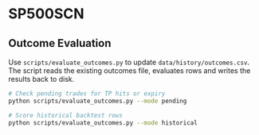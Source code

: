 # SP500SCN

## Outcome Evaluation

Use `scripts/evaluate_outcomes.py` to update `data/history/outcomes.csv`.
The script reads the existing outcomes file, evaluates rows and writes the
results back to disk.

```bash
# Check pending trades for TP hits or expiry
python scripts/evaluate_outcomes.py --mode pending

# Score historical backtest rows
python scripts/evaluate_outcomes.py --mode historical
```
